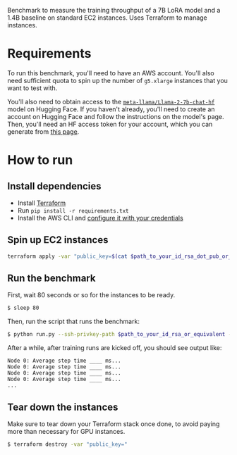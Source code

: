 Benchmark to measure the training throughput of a 7B LoRA model and a 1.4B baseline on standard EC2 instances. Uses Terraform to manage instances.

# Requirements

To run this benchmark, you'll need to have an AWS account. You'll also need sufficient quota to spin up the number of `g5.xlarge` instances that you want to test with.

You'll also need to obtain access to the [`meta-llama/Llama-2-7b-chat-hf`](https://huggingface.co/meta-llama/Llama-2-7b-chat-hf) model on Hugging Face. If you haven't already, you'll need to create an account on Hugging Face and follow the instructions on the model's page. Then, you'll need an HF access token for your account, which you can generate from [this page](https://huggingface.co/settings/tokens).

# How to run

## Install dependencies

- Install [Terraform](https://developer.hashicorp.com/terraform/tutorials/aws-get-started/install-cli)
- Run `pip install -r requirements.txt`
- Install the AWS CLI and [configure it with your credentials](https://docs.aws.amazon.com/cli/latest/userguide/cli-chap-configure.html)

## Spin up EC2 instances

```bash
terraform apply -var "public_key=$(cat $path_to_your_id_rsa_dot_pub_or_equivalent)"
```

## Run the benchmark

First, wait 80 seconds or so for the instances to be ready.

```bash
$ sleep 80
```

Then, run the script that runs the benchmark:

```bash
$ python run.py --ssh-privkey-path $path_to_your_id_rsa_or_equivalent --hf-auth-token $your_hf_auth_token
```

After a while, after training runs are kicked off, you should see output like:

```
Node 0: Average step time ____ ms...
Node 0: Average step time ____ ms...
Node 0: Average step time ____ ms...
Node 0: Average step time ____ ms...
...
```

## Tear down the instances

Make sure to tear down your Terraform stack once done, to avoid paying more than necessary for GPU instances.

```bash
$ terraform destroy -var "public_key="
```
